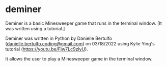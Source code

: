 # deminer
Deminer is a basic Minesweeper game that runs in the terminal window. [It was written using a tutorial.]

Deminer was written in Python by Danielle Bertulfo (danielle.bertulfo.coding@gmail.com) on 03/18/2022 using Kylie Ying's tutorial (https://youtu.be/Fjw7Lc9zlyU).

It allows the user to play a Minesweeper game in the terminal window.

